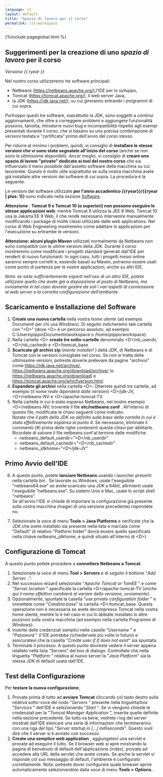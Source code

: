 ```yaml
---
language: it
layout: default
title: "Spazio di lavoro per il corso"
permalink: /it/workspace
---
```



{%include pageglobal.html %}


## Suggerimenti per la creazione di uno *spazio di lavoro* per il corso

*Versione {{ ryear }}*


Nel nostro corso utilizzeremo tre software principali:
- Netbeans (<https://netbeans.apache.org/>),l'IDE per lo sviluppo,
- Tomcat (<https://tomcat.apache.org/>), il web server Java,
- la JDK (<https://jdk.java.net/>), su cui gireranno entrambi i programmi di cui sopra.

Purtroppo questi tre software, soprattutto la JDK, sono soggetti a continui aggiornamenti, che oltre a
correggere problemi e aggiungere funzionalità possono, talvolta, introdurre nuovi bug
e incompatibilità rispetto agli esempi presentati durante il corso, che si basano
su una precisa combinazione di versioni testata e "certificata" *prima*
dell'avvio del corso stesso.

Per ridurre al minimo i problemi,
quindi, vi consiglio di **installare le stesse versioni che vi sono state segnalate
all'inizio del corso** (anche se non sono le ultimissime disponibili). Ancor
meglio, vi consiglio di **creare uno spazio di lavoro "privato" dedicato ai
tool del nostro corso** che sia influenzato il meno possibile dall'assetto
software della macchina su cui lavorerete. Questo è molto utile soprattutto se
sulla vostra macchina avete già installate altre versioni dei software di cui
sopra. La procedura è la seguente.

Le versioni del software utilizzate **per l'anno accademico {{ryear}}/{{ryear | plus: 1}}** sono indicate nella sezione 
[Software](/it/risorse#software).

**Attenzione** : **Tomcat 9 e Tomcat 10 (o superiori) non possono eseguire le stesse applicazioni web**: mentre Tomcat 9
utilizza la JEE 8 Web, Tomcat 10 usa la Jakarta EE 9 Web, il che rende
necessario intervenire manualmente modificando i package di molte classi
utilizzate dalle web applications. Nel corso di Web Engineering mostreremo come adattare 
le applicazioni per l'esecuzione su entrambe le versioni.

**Attenzione: alcuni plugin Maven** utilizzati normalmente da Netbeans non sono compatibili con le ultime
versioni della JDK. Durante il corso mostreremo come modificare i progetti
standard generati dall'IDE per renderli di nuovo funzionanti. In ogni caso,
tutti i progetti messi online saranno sempre corretti e, essendo basati su
Maven, potranno essere usati come ponto di partenza per le vostre applicazioni,
anche su altri IDE.

*Nota: se siete sufficientemente esperti nell'uso di un altro IDE, potete utilizzare quello che
avete già a disposizione al posto di Netbeans, ma ovviamente in tal caso dovrete
gestire da soli i vari aspetti di connessione al web server e la corretta
configurazione dell'ambiente.*

## Scaricamento e Installazione del Software

1. **Create una nuova cartella** nella vostra *home utente*
(ad esempio Documenti per chi usa Windows). Di seguito indicheremo tale cartella con "\<D\>"
(dove \<D\> è un percorso assoluto, ad esempio C:\\Users\\pippo\\Documents\\workspace
o /home/pippo/workspace).
2. Nella cartella \<D\> **create tre sotto-cartelle** denominate
\<D\>/nb_userdir, \<D\>/nb_cachedir e \<D\>/tomcat_base
3. **Scaricate gli archivi zip** (*niente installer!* ) della JDK,
di Netbeans e di Tomcat con le versioni consigliate nel corso. Se non si tratta
delle ultimissime versioni, potreste doverle prelevare da pagine "archivio"
come <https://jdk.java.net/archive/>, <https://netbeans.apache.org/download/archive/> (o <https://netbeans.apache.org/download>) e <https://tomcat.apache.org/whichversion.html>.
4. **Espandete gli archivi** nella cartella \<D\>. Otterrete quindi
tre cartelle, ad esempio (*il nome reale dipenderà dalle versioni*) \<D\>/jdk-JV,
\<D\>/netbeans-NV e \<D\>/apache-tomcat-TV.
5. Nella cartella in cui è stato espanso Netbeans, nel nostro esempio \<D\>/netbeans-NV,
troverete il file **etc/netbeans.conf** . All'interno di questo file,
modificate le chiavi seguenti come indicato.   
   Notate che *il path della JDK va definito sulla base della cartella in cui è
stata effettivamente espansa al punto 4*. Se necessario, eliminate il
commento (#) prima delle righe contenenti queste chiavi per abilitarle.
Ricordate di salvare il file netbeans.conf al termine delle modifiche.
   - netbeans_default_userdir="\<D\>/nb_userdir"
   - netbeans_default_cachedir="\<D\>/nb_cachedir"
   - netbeans_jdkhome="\<D\>/jdk-JV"

## Primo Avvio dell'IDE

6. A questo punto, potete **lanciare Netbeans** usando i launcher
presenti nella cartella *bin* . Se lavorate su Windows, usate l'eseguibile
"netbeans64.exe" se avete scaricato una JDK a 64bit, altrimenti usate
l'eseguibile "netbeans.exe". Su sistemi Unix e Mac, usate lo script shell
"netbeans".   
   Se all'avvio l'IDE vi chiede di importare la configurazione già presente sulla
vostra macchina (magari di una versione precedente) rispondete no.

7. Selezionate la voce di menu **Tools \> Java Platforms** e
verificate che la JDK che avete installato sia presente nella lista e marcata
come "Default" (il relativo "Platform folder" dovrà essere quello specificato
nella chiave *netbeans_jdkhome*, e quindi situato all'interno di \<D\>).

## Configurazione di Tomcat

A questo punto potete procedere a **connettere Netbeans a Tomcat**.   
   1. Selezionate la voce di menu **Tool \> Servers** e di seguito il
bottone "*Add Server...*".
   2. Nel successivo wizard selezionate "*Apache Tomcat or TomEE* " e come
"*Server location* " specificate la cartella \<D\>/apache-tomcat-TV (*anche
qui il nome effettivo cambierà al variare della versione, ovviamente*).
   3. Opzionalmente, spuntate la casella "*use private configuration folder* "
e immettete come "*Catalina base*" la cartella \<D\>/tomcat_base. Questa
operazione non è necessaria se avete decompresso Tomcat nella vostra home
utente, mentre lo è nel caso in cui lo abbiate installato in altre posizioni sulla
vostra macchina (ad esempio nella cartella Programmi di Windows).
   4. Inserite delle credenziali semplici nelle caselle "*Username* " e "*Password* "
(l'IDE potrebbe richiedervele più volte in futuro) e assicuratevi che la
casella "*Create user if if does not exist*" sia spuntata.
   5. Terminate il processo. A questo punto dovreste vedere il server appena
istallato nella lista "Servers" del box di dialogo. Controllate che nella
linguetta "*Platform* " relativa al nuovo server la "*Java Platform*"
sia la stessa JDK di default usata dall'IDE.

## Test della Configurazione

Per **testare la nuova configurazione**,
   1. Provate prima di tutto ad **avviare Tomcat** cliccando col tasto
destro sulla relativa sotto-voce del nodo "*Servers* " presente nella
linguetta/box "*Services* " dell'IDE e selezionando "*Start* ". Se vi
vengono chieste le credenziali per la "*Tomcat Manager Application* ",
inserite quelle definite nella sezione precedente. Se tutto va bene, vedrete i log del
server mostrati dall'IDE elencare una serie di informazioni che termineranno
con una riga del tipo "*Server startup in \[...\] milliseconds*". Questo vuol
dire che il server si è avviato con successo.
   2. **Create una semplice web application** , aggiungetevi una servlet e
provate ad eseguire il tutto. Se il browser web si apre mostrando la pagina di
benvenuto di default dell'applicazione (index), provate ad accedere alla URL
della servlet che avete creato. Se anche la servlet vi risponde col suo
messaggio di default, l'ambiente è configurato correttamente. Nota: potreste
dover configurare quale browser aprire automaticamente selezionandolo dalla
voce di menu **Tools \> Options.**
